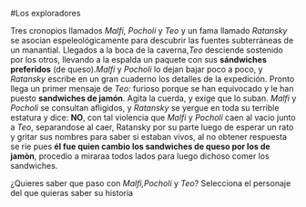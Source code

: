 #Los exploradores 

Tres cronopios llamados *Malfi, Pocholi* y *Teo* y un fama llamado *Ratansky* se asocian espeleológicamente para descubrir las fuentes subterráneas de un manantial. Llegados a la boca de la caverna,*Teo* desciende sostenido por los otros, llevando a la espalda un paquete con sus **sándwiches preferidos** (de queso).*Malfi* y *Pocholi* lo dejan bajar poco a poco, y *Ratansky* escribe en un gran cuaderno los detalles de la expedición. Pronto llega un primer mensaje de *Teo:* furioso porque se han equivocado y le han puesto **sandwiches de jamón**. Agita la cuerda, y exige que lo suban. *Malfi* y *Pocholi* se consultan afligidos, y *Ratansky* se yergue en toda su terrible estatura y dice: **NO**, con tal violencia que *Malfi* y *Pocholi* caen al vacio junto a *Teo*, separandose al caer, Ratansky por su parte luego de esperar un rato y gritar sus nombres para saber si estaban vivos, al no obtener respuesta se rie  pues **él fue quien cambio los sandwiches de queso por los de jamòn**, procedio a miraraa todos lados para luego dichoso comer los sandwiches.

¿Quieres saber que paso con *Malfi,Pocholi* y *Teo*? Selecciona el personaje del que quieras saber su historia 